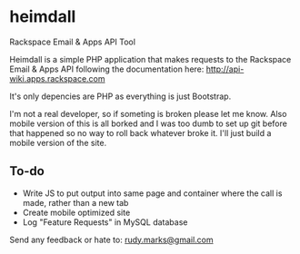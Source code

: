 # heimdall
Rackspace Email &amp; Apps API Tool

Heimdall is a simple PHP application that makes requests to the Rackspace Email & Apps API following the documentation here: http://api-wiki.apps.rackspace.com

It's only depencies are PHP as everything is just Bootstrap. 

I'm not a real developer, so if someting is broken please let me know. Also mobile version of this is all borked and I was too dumb to set up git before that happened so no way to roll back whatever broke it. I'll just build a mobile version of the site.

## To-do
* Write JS to put output into same page and container where the call is made, rather than a new tab
* Create mobile optimized site
* Log "Feature Requests" in MySQL database 

Send any feedback or hate to: rudy.marks@gmail.com
